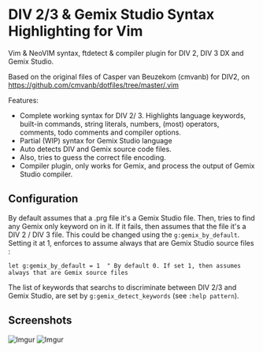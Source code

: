 # DIV 2/3 & Gemix Studio Syntax Highlighting for Vim

Vim & NeoVIM syntax, ftdetect & compiler plugin for DIV 2, DIV 3 DX and Gemix
Studio.

Based on the original files of Casper van Beuzekom (cmvanb) for DIV2,
on https://github.com/cmvanb/dotfiles/tree/master/.vim

Features:

* Complete working syntax for DIV 2/ 3. Highlights language keywords,
    built-in commands, string literals, numbers,  (most) operators, comments,
    todo comments and compiler options.
* Partial (WIP) syntax for Gemix Studio language
* Auto detects DIV and Gemix source code files.
* Also, tries to guess the correct file encoding.
* Compiler plugin, only works for Gemix, and process the output of Gemix
    Studio compiler.

## Configuration

By default assumes that a .prg file it's a Gemix Studio file. Then, tries to
find any Gemix only keyword on in it. If it fails, then assumes that the file
it's a DIV 2 / DIV 3 file. This could be changed using the
`g:gemix_by_default`. Setting it at 1, enforces to assume always that are Gemix
Studio source files :

```viml
let g:gemix_by_default = 1  " By default 0. If set 1, then assumes always that are Gemix source files
```

The list of keywords that searchs to discriminate between DIV 2/3 and Gemix
Studio, are set by `g:gemix_detect_keywords` (see `:help pattern`).

## Screenshots

![Imgur](https://i.imgur.com/GwJpC7t.png)
![Imgur](https://i.imgur.com/7rgzq3j.png)
